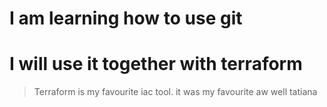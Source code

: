 # I am learning how to use git
# I will use it together with terraform
> Terraform is my favourite iac tool. it was my favourite aw well tatiana